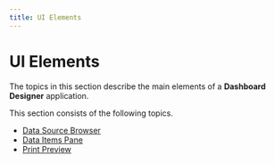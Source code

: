```yaml
---
title: UI Elements
---
```

# UI Elements
The topics in this section describe the main elements of a **Dashboard Designer** application.

This section consists of the following topics.
* [Data Source Browser](ui-elements/data-source-browser.md)
* [Data Items Pane](ui-elements/data-items-pane.md)
* [Print Preview](ui-elements/print-preview.md)